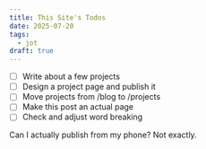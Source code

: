 ```yaml
---
title: This Site's Todos
date: 2025-07-20
tags:
  - jot
draft: true
---
```

- [ ] Write about a few projects
- [ ] Design a project page and publish it
- [ ] Move projects from /blog to /projects
- [ ] Make this post an actual page
- [ ] Check and adjust word breaking

Can I actually publish from my phone? Not exactly.

